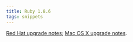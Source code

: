 ```yaml
---
title: Ruby 1.8.6
tags: snippets
---
```


[Red Hat upgrade notes](http://www.wincent.com/knowledge-base/Building_and_installing_Ruby_1.8.6_on_Red_Hat_Enterprise_Linux_ES_3); [Mac OS X upgrade notes](http://www.wincent.com/knowledge-base/Building_and_installing_Ruby_1.8.6_on_Mac_OS_X_Tiger).
